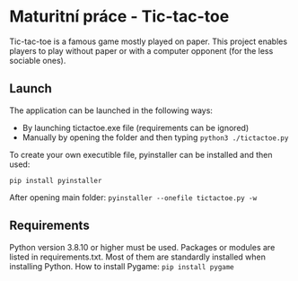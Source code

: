 Maturitní práce - Tic-tac-toe
=============================

Tic-tac-toe is a famous game mostly played on paper.
This project enables players to play without paper or with a computer opponent (for the less sociable ones).

Launch
------

The application can be launched in the following ways:

- By launching tictactoe.exe file (requirements can be ignored)
- Manually by opening the folder and then typing `python3 ./tictactoe.py`

To create your own executible file, pyinstaller can be installed and then used:

`pip install pyinstaller`

After opening main folder:
`pyinstaller --onefile tictactoe.py -w`

Requirements
------------

Python version 3.8.10 or higher must be used.
Packages or modules are listed in requirements.txt. Most of them are standardly installed when installing Python.
How to install Pygame:
`pip install pygame`
